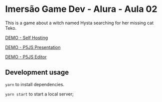 # Imersão Game Dev - Alura - Aula 02

This is a game about a witch named Hysta searching for her missing cat Teko.

[DEMO - Self Hosting](https://daniofilho.com.br/estudo/imersao-game-dev-alura/aula02/)

[DEMO - P5JS Presentation](https://editor.p5js.org/daniofilho/present/z5OmvTnXq)

[DEMO - P5JS Editor](https://editor.p5js.org/daniofilho/sketches/z5OmvTnXq)

## Development usage

`yarn` to install dependencies.

`yarn start` to start a local server;
